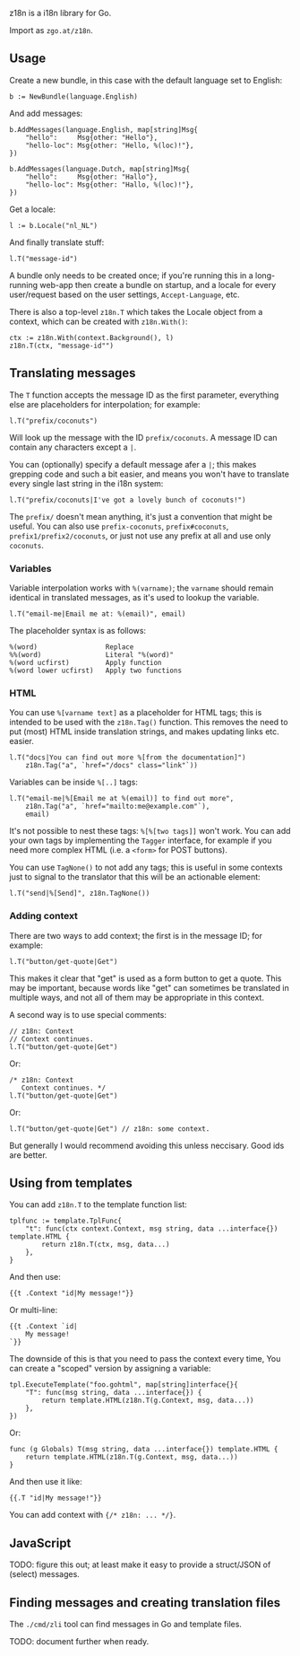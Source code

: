 z18n is a i18n library for Go.

Import as `zgo.at/z18n`.

Usage
-----
Create a new bundle, in this case with the default language set to English:

	b := NewBundle(language.English)

And add messages:

	b.AddMessages(language.English, map[string]Msg{
		"hello":     Msg{other: "Hello"},
		"hello-loc": Msg{other: "Hello, %(loc)!"},
	})

	b.AddMessages(language.Dutch, map[string]Msg{
		"hello":     Msg{other: "Hallo"},
		"hello-loc": Msg{other: "Hallo, %(loc)!"},
	})

Get a locale:

	l := b.Locale("nl_NL")

And finally translate stuff:

    l.T("message-id")

A bundle only needs to be created once; if you're running this in a long-running
web-app then create a bundle on startup, and a locale for every user/request
based on the user settings, `Accept-Language`, etc.

There is also a top-level `z18n.T` which takes the Locale object from a context,
which can be created with `z18n.With()`:

    ctx := z18n.With(context.Background(), l)
    z18n.T(ctx, "message-id"")


Translating messages
--------------------
The `T` function accepts the message ID as the first parameter, everything else
are placeholders for interpolation; for example:

    l.T("prefix/coconuts")

Will look up the message with the ID `prefix/coconuts`. A message ID can contain
any characters except a `|`.

You can (optionally) specify a default message afer a `|`; this makes grepping
code and such a bit easier, and means you won't have to translate every single
last string in the i18n system:

    l.T("prefix/coconuts|I've got a lovely bunch of coconuts!")

The `prefix/` doesn't mean anything, it's just a convention that might be
useful. You can also use `prefix-coconuts`, `prefix#coconuts`,
`prefix1/prefix2/coconuts`, or just not use any prefix at all and use only
`coconuts`.

### Variables

Variable interpolation works with `%(varname)`; the `varname` should remain
identical in translated messages, as it's used to lookup the variable.

    l.T("email-me|Email me at: %(email)", email)

The placeholder syntax is as follows:

    %(word)                 Replace
    %%(word)                Literal "%(word)"
    %(word ucfirst)         Apply function
    %(word lower ucfirst)   Apply two functions


### HTML

You can use `%[varname text]` as a placeholder for HTML tags; this is intended
to be used with the `z18n.Tag()` function. This removes the need to put (most)
HTML inside translation strings, and makes updating links etc. easier.

    l.T("docs|You can find out more %[from the documentation]")
        z18n.Tag("a", `href="/docs" class="link"`))

Variables can be inside `%[..]` tags:

    l.T("email-me|%[Email me at %(email)] to find out more",
        z18n.Tag("a", `href="mailto:me@example.com"`),
        email)

It's not possible to nest these tags: `%[%[two tags]]` won't work. You can add
your own tags by implementing the `Tagger` interface, for example if you need
more complex HTML (i.e. a `<form>` for POST buttons).

You can use `TagNone()` to not add any tags; this is useful in some contexts
just to signal to the translator that this will be an actionable element:

    l.T("send|%[Send]", z18n.TagNone())

### Adding context

There are two ways to add context; the first is in the message ID; for example:

    l.T("button/get-quote|Get")

This makes it clear that "get" is used as a form button to get a quote. This may
be important, because words like "get" can sometimes be translated in multiple
ways, and not all of them may be appropriate in this context.

A second way is to use special comments:


    // z18n: Context
    // Context continues.
    l.T("button/get-quote|Get")

Or:

    /* z18n: Context
       Context continues. */
    l.T("button/get-quote|Get")

Or:

    l.T("button/get-quote|Get") // z18n: some context.

But generally I would recommend avoiding this unless neccisary. Good ids are
better.

Using from templates
--------------------

You can add `z18n.T` to the template function list:

	tplfunc := template.TplFunc{
        "t": func(ctx context.Context, msg string, data ...interface{}) template.HTML {
            return z18n.T(ctx, msg, data...)
        },
    }

And then use:

    {{t .Context "id|My message!"}}

Or multi-line:

    {{t .Context `id|
        My message!
    `}}

The downside of this is that you need to pass the context every time, You can
create a "scoped" version by assigning a variable:

    tpl.ExecuteTemplate("foo.gohtml", map[string]interface{}{
        "T": func(msg string, data ...interface{}) {
            return template.HTML(z18n.T(g.Context, msg, data...))
        },
    })

Or:

    func (g Globals) T(msg string, data ...interface{}) template.HTML {
        return template.HTML(z18n.T(g.Context, msg, data...))
    }

And then use it like:

    {{.T "id|My message!"}}

You can add context with `{/* z18n: ... */}`.


JavaScript
----------
TODO: figure this out; at least make it easy to provide a struct/JSON of
(select) messages.


Finding messages and creating translation files
-----------------------------------------------
The `./cmd/zli` tool can find messages in Go and template files.

TODO: document further when ready.


[go-i18n]: https://github.com/nicksnyder/go-i18n
